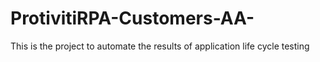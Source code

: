 # ProtivitiRPA-Customers-AA-
This is the project to automate the results of application life cycle testing
